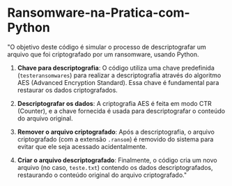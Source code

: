 # Ransomware-na-Pratica-com-Python

"O objetivo deste código é simular o processo de descriptografar um arquivo que foi criptografado por um ransomware, usando Python.

1. **Chave para descriptografia**: O código utiliza uma chave predefinida (`testeransomwares`) para realizar a descriptografia através do algoritmo AES (Advanced Encryption Standard). Essa chave é fundamental para restaurar os dados criptografados.

2. **Descriptografar os dados**: A criptografia AES é feita em modo CTR (Counter), e a chave fornecida é usada para descriptografar o conteúdo do arquivo original.

3. **Remover o arquivo criptografado**: Após a descriptografia, o arquivo criptografado (com a extensão `.ransom`) é removido do sistema para evitar que ele seja acessado acidentalmente.

4. **Criar o arquivo descriptografado**: Finalmente, o código cria um novo arquivo (no caso, `teste.txt`) contendo os dados descriptografados, restaurando o conteúdo original do arquivo criptografado."
